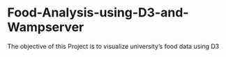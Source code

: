 # Food-Analysis-using-D3-and-Wampserver
The objective of this Project is to visualize university’s food data using D3 
